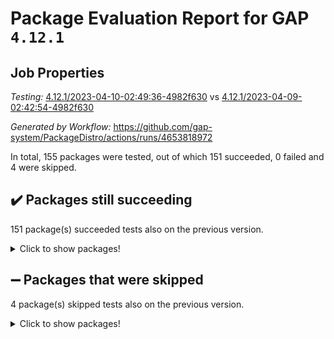# Package Evaluation Report for GAP `4.12.1`

## Job Properties

*Testing:* [4.12.1/2023-04-10-02:49:36-4982f630](https://github.com/gap-system/PackageDistro/blob/data/reports/4.12.1/2023-04-10-02:49:36-4982f630) vs [4.12.1/2023-04-09-02:42:54-4982f630](https://github.com/gap-system/PackageDistro/blob/data/reports/4.12.1/2023-04-09-02:42:54-4982f630)

*Generated by Workflow:* https://github.com/gap-system/PackageDistro/actions/runs/4653818972

In total, 155 packages were tested, out of which 151 succeeded, 0 failed and 4 were skipped.

## :heavy_check_mark: Packages still succeeding

151 package(s) succeeded tests also on the previous version.
<details><summary>Click to show packages!</summary>

- 4ti2interface 2023.02-04 [(success)](https://github.com/gap-system/PackageDistro/actions/runs/4653818972/jobs/8235185339)
- ace 5.6.2 [(success)](https://github.com/gap-system/PackageDistro/actions/runs/4653818972/jobs/8235185421)
- aclib 1.3.2 [(success)](https://github.com/gap-system/PackageDistro/actions/runs/4653818972/jobs/8235185496)
- agt 0.3.1 [(success)](https://github.com/gap-system/PackageDistro/actions/runs/4653818972/jobs/8235185570)
- alnuth 3.2.1 [(success)](https://github.com/gap-system/PackageDistro/actions/runs/4653818972/jobs/8235185642)
- anupq 3.3.0 [(success)](https://github.com/gap-system/PackageDistro/actions/runs/4653818972/jobs/8235185714)
- atlasrep 2.1.6 [(success)](https://github.com/gap-system/PackageDistro/actions/runs/4653818972/jobs/8235185791)
- autodoc 2022.10.20 [(success)](https://github.com/gap-system/PackageDistro/actions/runs/4653818972/jobs/8235185865)
- automata 1.15 [(success)](https://github.com/gap-system/PackageDistro/actions/runs/4653818972/jobs/8235185979)
- automgrp 1.3.2 [(success)](https://github.com/gap-system/PackageDistro/actions/runs/4653818972/jobs/8235186062)
- autpgrp 1.11 [(success)](https://github.com/gap-system/PackageDistro/actions/runs/4653818972/jobs/8235186121)
- cap 2023.04-01 [(success)](https://github.com/gap-system/PackageDistro/actions/runs/4653818972/jobs/8235186187)
- caratinterface 2.3.5 [(success)](https://github.com/gap-system/PackageDistro/actions/runs/4653818972/jobs/8235186273)
- cddinterface 2022.11.01 [(success)](https://github.com/gap-system/PackageDistro/actions/runs/4653818972/jobs/8235186367)
- circle 1.6.6 [(success)](https://github.com/gap-system/PackageDistro/actions/runs/4653818972/jobs/8235186437)
- classicpres 1.22 [(success)](https://github.com/gap-system/PackageDistro/actions/runs/4653818972/jobs/8235186501)
- cohomolo 1.6.11 [(success)](https://github.com/gap-system/PackageDistro/actions/runs/4653818972/jobs/8235186573)
- congruence 1.2.5 [(success)](https://github.com/gap-system/PackageDistro/actions/runs/4653818972/jobs/8235186633)
- corelg 1.56 [(success)](https://github.com/gap-system/PackageDistro/actions/runs/4653818972/jobs/8235186705)
- crime 1.6 [(success)](https://github.com/gap-system/PackageDistro/actions/runs/4653818972/jobs/8235186779)
- crisp 1.4.6 [(success)](https://github.com/gap-system/PackageDistro/actions/runs/4653818972/jobs/8235186857)
- crypting 0.10.4 [(success)](https://github.com/gap-system/PackageDistro/actions/runs/4653818972/jobs/8235186923)
- cryst 4.1.26 [(success)](https://github.com/gap-system/PackageDistro/actions/runs/4653818972/jobs/8235187000)
- crystcat 1.1.10 [(success)](https://github.com/gap-system/PackageDistro/actions/runs/4653818972/jobs/8235187070)
- ctbllib 1.3.5 [(success)](https://github.com/gap-system/PackageDistro/actions/runs/4653818972/jobs/8235187161)
- cubefree 1.19 [(success)](https://github.com/gap-system/PackageDistro/actions/runs/4653818972/jobs/8235187262)
- curlinterface 2.3.1 [(success)](https://github.com/gap-system/PackageDistro/actions/runs/4653818972/jobs/8235187346)
- cvec 2.8.1 [(success)](https://github.com/gap-system/PackageDistro/actions/runs/4653818972/jobs/8235187426)
- datastructures 0.3.0 [(success)](https://github.com/gap-system/PackageDistro/actions/runs/4653818972/jobs/8235187496)
- deepthought 1.0.6 [(success)](https://github.com/gap-system/PackageDistro/actions/runs/4653818972/jobs/8235187579)
- design 1.8 [(success)](https://github.com/gap-system/PackageDistro/actions/runs/4653818972/jobs/8235187663)
- difsets 2.3.1 [(success)](https://github.com/gap-system/PackageDistro/actions/runs/4653818972/jobs/8235187744)
- digraphs 1.6.2 [(success)](https://github.com/gap-system/PackageDistro/actions/runs/4653818972/jobs/8235187827)
- edim 1.3.7 [(success)](https://github.com/gap-system/PackageDistro/actions/runs/4653818972/jobs/8235187914)
- example 4.3.4 [(success)](https://github.com/gap-system/PackageDistro/actions/runs/4653818972/jobs/8235187989)
- examplesforhomalg 2023.02-04 [(success)](https://github.com/gap-system/PackageDistro/actions/runs/4653818972/jobs/8235188066)
- factint 1.6.3 [(success)](https://github.com/gap-system/PackageDistro/actions/runs/4653818972/jobs/8235188151)
- ferret 1.0.9 [(success)](https://github.com/gap-system/PackageDistro/actions/runs/4653818972/jobs/8235188234)
- fga 1.5.0 [(success)](https://github.com/gap-system/PackageDistro/actions/runs/4653818972/jobs/8235188315)
- fining 1.5.5 [(success)](https://github.com/gap-system/PackageDistro/actions/runs/4653818972/jobs/8235188397)
- float 1.0.3 [(success)](https://github.com/gap-system/PackageDistro/actions/runs/4653818972/jobs/8235188477)
- format 1.4.3 [(success)](https://github.com/gap-system/PackageDistro/actions/runs/4653818972/jobs/8235188564)
- forms 1.2.9 [(success)](https://github.com/gap-system/PackageDistro/actions/runs/4653818972/jobs/8235188626)
- fplsa 1.2.6 [(success)](https://github.com/gap-system/PackageDistro/actions/runs/4653818972/jobs/8235188703)
- fr 2.4.12 [(success)](https://github.com/gap-system/PackageDistro/actions/runs/4653818972/jobs/8235188779)
- francy 1.2.5 [(success)](https://github.com/gap-system/PackageDistro/actions/runs/4653818972/jobs/8235188848)
- fwtree 1.3 [(success)](https://github.com/gap-system/PackageDistro/actions/runs/4653818972/jobs/8235188934)
- gapdoc 1.6.6 [(success)](https://github.com/gap-system/PackageDistro/actions/runs/4653818972/jobs/8235189049)
- gauss 2023.02-04 [(success)](https://github.com/gap-system/PackageDistro/actions/runs/4653818972/jobs/8235189122)
- gaussforhomalg 2023.02-04 [(success)](https://github.com/gap-system/PackageDistro/actions/runs/4653818972/jobs/8235189184)
- gbnp 1.0.5 [(success)](https://github.com/gap-system/PackageDistro/actions/runs/4653818972/jobs/8235189265)
- generalizedmorphismsforcap 2023.03-01 [(success)](https://github.com/gap-system/PackageDistro/actions/runs/4653818972/jobs/8235189344)
- genss 1.6.8 [(success)](https://github.com/gap-system/PackageDistro/actions/runs/4653818972/jobs/8235189439)
- gradedmodules 2023.02-04 [(success)](https://github.com/gap-system/PackageDistro/actions/runs/4653818972/jobs/8235189517)
- gradedringforhomalg 2023.02-04 [(success)](https://github.com/gap-system/PackageDistro/actions/runs/4653818972/jobs/8235189584)
- grape 4.9.0 [(success)](https://github.com/gap-system/PackageDistro/actions/runs/4653818972/jobs/8235189666)
- groupoids 1.73 [(success)](https://github.com/gap-system/PackageDistro/actions/runs/4653818972/jobs/8235189807)
- grpconst 2.6.4 [(success)](https://github.com/gap-system/PackageDistro/actions/runs/4653818972/jobs/8235189897)
- guarana 0.96.3 [(success)](https://github.com/gap-system/PackageDistro/actions/runs/4653818972/jobs/8235189977)
- guava 3.18 [(success)](https://github.com/gap-system/PackageDistro/actions/runs/4653818972/jobs/8235190098)
- hap 1.54 [(success)](https://github.com/gap-system/PackageDistro/actions/runs/4653818972/jobs/8235190170)
- hapcryst 0.1.15 [(success)](https://github.com/gap-system/PackageDistro/actions/runs/4653818972/jobs/8235190245)
- hecke 1.5.3 [(success)](https://github.com/gap-system/PackageDistro/actions/runs/4653818972/jobs/8235190311)
- help 3.5 [(success)](https://github.com/gap-system/PackageDistro/actions/runs/4653818972/jobs/8235190395)
- homalg 2023.02-05 [(success)](https://github.com/gap-system/PackageDistro/actions/runs/4653818972/jobs/8235190459)
- homalgtocas 2023.02-04 [(success)](https://github.com/gap-system/PackageDistro/actions/runs/4653818972/jobs/8235190538)
- idrel 2.45 [(success)](https://github.com/gap-system/PackageDistro/actions/runs/4653818972/jobs/8235190615)
- images 1.3.1 [(success)](https://github.com/gap-system/PackageDistro/actions/runs/4653818972/jobs/8235190694)
- intpic 0.3.0 [(success)](https://github.com/gap-system/PackageDistro/actions/runs/4653818972/jobs/8235190770)
- io 4.8.1 [(success)](https://github.com/gap-system/PackageDistro/actions/runs/4653818972/jobs/8235190837)
- io_forhomalg 2023.02-04 [(success)](https://github.com/gap-system/PackageDistro/actions/runs/4653818972/jobs/8235190910)
- irredsol 1.4.4 [(success)](https://github.com/gap-system/PackageDistro/actions/runs/4653818972/jobs/8235190978)
- json 2.1.1 [(success)](https://github.com/gap-system/PackageDistro/actions/runs/4653818972/jobs/8235191047)
- jupyterkernel 1.5.0 [(success)](https://github.com/gap-system/PackageDistro/actions/runs/4653818972/jobs/8235191114)
- jupyterviz 1.5.6 [(success)](https://github.com/gap-system/PackageDistro/actions/runs/4653818972/jobs/8235191188)
- kan 1.35 [(success)](https://github.com/gap-system/PackageDistro/actions/runs/4653818972/jobs/8235191274)
- kbmag 1.5.11 [(success)](https://github.com/gap-system/PackageDistro/actions/runs/4653818972/jobs/8235191329)
- laguna 3.9.6 [(success)](https://github.com/gap-system/PackageDistro/actions/runs/4653818972/jobs/8235191437)
- liealgdb 2.2.1 [(success)](https://github.com/gap-system/PackageDistro/actions/runs/4653818972/jobs/8235191553)
- liepring 2.8 [(success)](https://github.com/gap-system/PackageDistro/actions/runs/4653818972/jobs/8235191623)
- liering 2.4.2 [(success)](https://github.com/gap-system/PackageDistro/actions/runs/4653818972/jobs/8235191684)
- linearalgebraforcap 2023.03-06 [(success)](https://github.com/gap-system/PackageDistro/actions/runs/4653818972/jobs/8235191783)
- localizeringforhomalg 2023.02-04 [(success)](https://github.com/gap-system/PackageDistro/actions/runs/4653818972/jobs/8235191855)
- loops 3.4.3 [(success)](https://github.com/gap-system/PackageDistro/actions/runs/4653818972/jobs/8235191948)
- lpres 1.0.3 [(success)](https://github.com/gap-system/PackageDistro/actions/runs/4653818972/jobs/8235192045)
- majoranaalgebras 1.5.1 [(success)](https://github.com/gap-system/PackageDistro/actions/runs/4653818972/jobs/8235192133)
- mapclass 1.4.6 [(success)](https://github.com/gap-system/PackageDistro/actions/runs/4653818972/jobs/8235192243)
- matgrp 0.70 [(success)](https://github.com/gap-system/PackageDistro/actions/runs/4653818972/jobs/8235192328)
- matricesforhomalg 2023.02-04 [(success)](https://github.com/gap-system/PackageDistro/actions/runs/4653818972/jobs/8235192408)
- modisom 2.5.4 [(success)](https://github.com/gap-system/PackageDistro/actions/runs/4653818972/jobs/8235192496)
- modulepresentationsforcap 2023.03-01 [(success)](https://github.com/gap-system/PackageDistro/actions/runs/4653818972/jobs/8235192595)
- modules 2023.02-04 [(success)](https://github.com/gap-system/PackageDistro/actions/runs/4653818972/jobs/8235192698)
- monoidalcategories 2023.03-04 [(success)](https://github.com/gap-system/PackageDistro/actions/runs/4653818972/jobs/8235192787)
- nconvex 2022.09-01 [(success)](https://github.com/gap-system/PackageDistro/actions/runs/4653818972/jobs/8235192856)
- nilmat 1.4.2 [(success)](https://github.com/gap-system/PackageDistro/actions/runs/4653818972/jobs/8235192965)
- nock 1.5 [(success)](https://github.com/gap-system/PackageDistro/actions/runs/4653818972/jobs/8235193056)
- normalizinterface 1.3.5 [(success)](https://github.com/gap-system/PackageDistro/actions/runs/4653818972/jobs/8235193123)
- nq 2.5.10 [(success)](https://github.com/gap-system/PackageDistro/actions/runs/4653818972/jobs/8235193193)
- numericalsgps 1.3.1 [(success)](https://github.com/gap-system/PackageDistro/actions/runs/4653818972/jobs/8235193259)
- openmath 11.5.3 [(success)](https://github.com/gap-system/PackageDistro/actions/runs/4653818972/jobs/8235193309)
- orb 4.9.0 [(success)](https://github.com/gap-system/PackageDistro/actions/runs/4653818972/jobs/8235193379)
- packagemanager 1.4.1 [(success)](https://github.com/gap-system/PackageDistro/actions/runs/4653818972/jobs/8235193445)
- patternclass 2.4.3 [(success)](https://github.com/gap-system/PackageDistro/actions/runs/4653818972/jobs/8235193510)
- permut 2.0.4 [(success)](https://github.com/gap-system/PackageDistro/actions/runs/4653818972/jobs/8235193572)
- polenta 1.3.10 [(success)](https://github.com/gap-system/PackageDistro/actions/runs/4653818972/jobs/8235193636)
- polymaking 0.8.6 [(success)](https://github.com/gap-system/PackageDistro/actions/runs/4653818972/jobs/8235193717)
- primgrp 3.4.4 [(success)](https://github.com/gap-system/PackageDistro/actions/runs/4653818972/jobs/8235193798)
- profiling 2.5.2 [(success)](https://github.com/gap-system/PackageDistro/actions/runs/4653818972/jobs/8235193860)
- qpa 1.34 [(success)](https://github.com/gap-system/PackageDistro/actions/runs/4653818972/jobs/8235193916)
- quagroup 1.8.3 [(success)](https://github.com/gap-system/PackageDistro/actions/runs/4653818972/jobs/8235193980)
- radiroot 2.9 [(success)](https://github.com/gap-system/PackageDistro/actions/runs/4653818972/jobs/8235194047)
- rcwa 4.7.1 [(success)](https://github.com/gap-system/PackageDistro/actions/runs/4653818972/jobs/8235194197)
- rds 1.8 [(success)](https://github.com/gap-system/PackageDistro/actions/runs/4653818972/jobs/8235194278)
- recog 1.4.2 [(success)](https://github.com/gap-system/PackageDistro/actions/runs/4653818972/jobs/8235194365)
- repndecomp 1.3.0 [(success)](https://github.com/gap-system/PackageDistro/actions/runs/4653818972/jobs/8235194456)
- repsn 3.1.1 [(success)](https://github.com/gap-system/PackageDistro/actions/runs/4653818972/jobs/8235194538)
- resclasses 4.7.3 [(success)](https://github.com/gap-system/PackageDistro/actions/runs/4653818972/jobs/8235194606)
- ringsforhomalg 2023.02-05 [(success)](https://github.com/gap-system/PackageDistro/actions/runs/4653818972/jobs/8235194689)
- sco 2023.02-04 [(success)](https://github.com/gap-system/PackageDistro/actions/runs/4653818972/jobs/8235194809)
- scscp 2.4.1 [(success)](https://github.com/gap-system/PackageDistro/actions/runs/4653818972/jobs/8235194912)
- semigroups 5.2.1 [(success)](https://github.com/gap-system/PackageDistro/actions/runs/4653818972/jobs/8235195006)
- sglppow 2.3 [(success)](https://github.com/gap-system/PackageDistro/actions/runs/4653818972/jobs/8235195100)
- sgpviz 0.999.5 [(success)](https://github.com/gap-system/PackageDistro/actions/runs/4653818972/jobs/8235195231)
- simpcomp 2.1.14 [(success)](https://github.com/gap-system/PackageDistro/actions/runs/4653818972/jobs/8235195311)
- singular 2023.02.09 [(success)](https://github.com/gap-system/PackageDistro/actions/runs/4653818972/jobs/8235195376)
- sl2reps 1.1 [(success)](https://github.com/gap-system/PackageDistro/actions/runs/4653818972/jobs/8235195439)
- sla 1.5.3 [(success)](https://github.com/gap-system/PackageDistro/actions/runs/4653818972/jobs/8235195620)
- smallgrp 1.5.2 [(success)](https://github.com/gap-system/PackageDistro/actions/runs/4653818972/jobs/8235195725)
- smallsemi 0.6.13 [(success)](https://github.com/gap-system/PackageDistro/actions/runs/4653818972/jobs/8235195892)
- sonata 2.9.6 [(success)](https://github.com/gap-system/PackageDistro/actions/runs/4653818972/jobs/8235196119)
- sophus 1.27 [(success)](https://github.com/gap-system/PackageDistro/actions/runs/4653818972/jobs/8235196433)
- spinsym 1.5.2 [(success)](https://github.com/gap-system/PackageDistro/actions/runs/4653818972/jobs/8235196567)
- standardff 0.9.4 [(success)](https://github.com/gap-system/PackageDistro/actions/runs/4653818972/jobs/8235196711)
- symbcompcc 1.3.2 [(success)](https://github.com/gap-system/PackageDistro/actions/runs/4653818972/jobs/8235196909)
- thelma 1.3 [(success)](https://github.com/gap-system/PackageDistro/actions/runs/4653818972/jobs/8235197045)
- tomlib 1.2.9 [(success)](https://github.com/gap-system/PackageDistro/actions/runs/4653818972/jobs/8235197166)
- toolsforhomalg 2023.03-01 [(success)](https://github.com/gap-system/PackageDistro/actions/runs/4653818972/jobs/8235197290)
- toric 1.9.5 [(success)](https://github.com/gap-system/PackageDistro/actions/runs/4653818972/jobs/8235197415)
- toricvarieties 2022.07.13 [(success)](https://github.com/gap-system/PackageDistro/actions/runs/4653818972/jobs/8235197530)
- transgrp 3.6.4 [(success)](https://github.com/gap-system/PackageDistro/actions/runs/4653818972/jobs/8235197632)
- ugaly 4.0.3 [(success)](https://github.com/gap-system/PackageDistro/actions/runs/4653818972/jobs/8235197728)
- unipot 1.5 [(success)](https://github.com/gap-system/PackageDistro/actions/runs/4653818972/jobs/8235197794)
- unitlib 4.2.0 [(success)](https://github.com/gap-system/PackageDistro/actions/runs/4653818972/jobs/8235197878)
- utils 0.82 [(success)](https://github.com/gap-system/PackageDistro/actions/runs/4653818972/jobs/8235197971)
- uuid 0.7 [(success)](https://github.com/gap-system/PackageDistro/actions/runs/4653818972/jobs/8235198063)
- walrus 0.9991 [(success)](https://github.com/gap-system/PackageDistro/actions/runs/4653818972/jobs/8235198156)
- wedderga 4.10.3 [(success)](https://github.com/gap-system/PackageDistro/actions/runs/4653818972/jobs/8235198242)
- xmod 2.91 [(success)](https://github.com/gap-system/PackageDistro/actions/runs/4653818972/jobs/8235198347)
- xmodalg 1.23 [(success)](https://github.com/gap-system/PackageDistro/actions/runs/4653818972/jobs/8235198415)
- yangbaxter 0.10.3 [(success)](https://github.com/gap-system/PackageDistro/actions/runs/4653818972/jobs/8235198478)
- zeromqinterface 0.14 [(success)](https://github.com/gap-system/PackageDistro/actions/runs/4653818972/jobs/8235198558)
</details>

## :heavy_minus_sign: Packages that were skipped

4 package(s) skipped tests also on the previous version.
<details><summary>Click to show packages!</summary>

- browse 1.8.21 [(skipped)](https://github.com/gap-system/PackageDistro/actions/runs/4653818972/jobs/8235016863)
- itc 1.5.1 [(skipped)](https://github.com/gap-system/PackageDistro/actions/runs/4653818972/jobs/8235016863)
- polycyclic 2.16 [(skipped)](https://github.com/gap-system/PackageDistro/actions/runs/4653818972/jobs/8235016863)
- xgap 4.31 [(skipped)](https://github.com/gap-system/PackageDistro/actions/runs/4653818972/jobs/8235016863)
</details>

